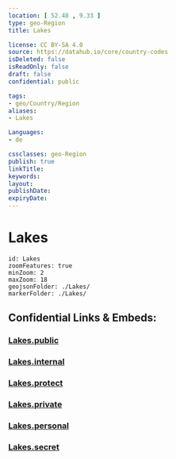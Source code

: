 ```yaml
---
location: [ 52.48 , 9.33 ] 
type: geo-Region
title: Lakes

license: CC BY-SA 4.0
source: https://datahub.io/core/country-codes
isDeleted: false
isReadOnly: false
draft: false
confidential: public

tags:
- geo/Country/Region
aliases:
- Lakes

Languages:
- de

cssclasses: geo-Region
publish: true
linkTitle: 
keywords: 
layout: 
publishDate: 
expiryDate: 
---
```


# Lakes

```leaflet
id: Lakes
zoomFeatures: true 
minZoom: 2 
maxZoom: 18
geojsonFolder: ./Lakes/
markerFolder: ./Lakes/
```


## Confidential Links & Embeds: 

### [Lakes.public](/_public/\Earth\Continent\Europe\Europe~Central\Germany\Germany~West\NiedersachsenLakes.public.md) 

### [Lakes.internal](/_internal/\Earth\Continent\Europe\Europe~Central\Germany\Germany~West\NiedersachsenLakes.internal.md) 

### [Lakes.protect](/_protect/\Earth\Continent\Europe\Europe~Central\Germany\Germany~West\NiedersachsenLakes.protect.md) 

### [Lakes.private](/_private/\Earth\Continent\Europe\Europe~Central\Germany\Germany~West\NiedersachsenLakes.private.md) 

### [Lakes.personal](/_personal/\Earth\Continent\Europe\Europe~Central\Germany\Germany~West\NiedersachsenLakes.personal.md) 

### [Lakes.secret](/_secret/\Earth\Continent\Europe\Europe~Central\Germany\Germany~West\NiedersachsenLakes.secret.md)

